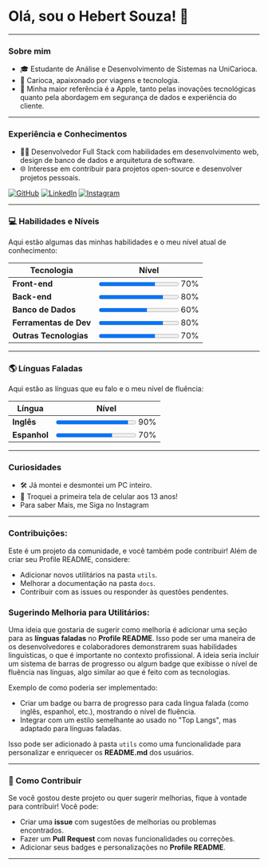 # Olá, sou o Hebert Souza! 👋

---

### Sobre mim
- 🎓 Estudante de Análise e Desenvolvimento de Sistemas na UniCarioca.
- 🌆 Carioca, apaixonado por viagens e tecnologia.
- 🍏 Minha maior referência é a Apple, tanto pelas inovações tecnológicas quanto pela abordagem em segurança de dados e experiência do cliente.

---

### Experiência e Conhecimentos
- 👨‍💻 Desenvolvedor Full Stack com habilidades em desenvolvimento web, design de banco de dados e arquitetura de software.
- 🌐 Interesse em contribuir para projetos open-source e desenvolver projetos pessoais.

[![GitHub](https://img.shields.io/badge/GitHub-100000?style=for-the-badge&logo=github&logoColor=white)](https://github.com/hebertsouza)
[![LinkedIn](https://img.shields.io/badge/LinkedIn-0A66C2?style=for-the-badge&logo=linkedin&logoColor=white)](https://www.linkedin.com/in/hebertsouza/)
[![Instagram](https://img.shields.io/badge/Instagram-E4405F?style=for-the-badge&logo=instagram&logoColor=white)](https://www.instagram.com/)

---

### 💻 Habilidades e Níveis

Aqui estão algumas das minhas habilidades e o meu nível atual de conhecimento:

| **Tecnologia**        | **Nível**                                                                                                                                           |
|-----------------------|-----------------------------------------------------------------------------------------------------------------------------------------------------|
| **Front-end**         | <progress value="70" max="100"></progress> 70%                                                                                                      |
| **Back-end**          | <progress value="80" max="100"></progress> 80%                                                                                                      |
| **Banco de Dados**    | <progress value="60" max="100"></progress> 60%                                                                                                      |
| **Ferramentas de Dev**| <progress value="80" max="100"></progress> 80%                                                                                                      |
| **Outras Tecnologias**| <progress value="70" max="100"></progress> 70%                                                                                                      |

---

### 🌎 Línguas Faladas

Aqui estão as línguas que eu falo e o meu nível de fluência:

| **Língua**      | **Nível**                                                                                                                   |
|-----------------|-----------------------------------------------------------------------------------------------------------------------------|
| **Inglês**      | <progress value="90" max="100"></progress> 90%                                                                                 |
| **Espanhol**    | <progress value="70" max="100"></progress> 70%                                                                                 |

---

### Curiosidades
- 🛠️ Já montei e desmontei um PC inteiro.
- 📱 Troquei a primeira tela de celular aos 13 anos!
- Para saber Mais, me Siga no Instagram

---

### Contribuições:
Este é um projeto da comunidade, e você também pode contribuir! Além de criar seu Profile README, considere:

- Adicionar novos utilitários na pasta `utils`.
- Melhorar a documentação na pasta `docs`.
- Contribuir com as issues ou responder às questões pendentes.

### Sugerindo Melhoria para Utilitários:
Uma ideia que gostaria de sugerir como melhoria é adicionar uma seção para as **línguas faladas** no **Profile README**. Isso pode ser uma maneira de os desenvolvedores e colaboradores demonstrarem suas habilidades linguísticas, o que é importante no contexto profissional. A ideia seria incluir um sistema de barras de progresso ou algum badge que exibisse o nível de fluência nas línguas, algo similar ao que é feito com as tecnologias.

Exemplo de como poderia ser implementado:

- Criar um badge ou barra de progresso para cada língua falada (como inglês, espanhol, etc.), mostrando o nível de fluência.
- Integrar com um estilo semelhante ao usado no "Top Langs", mas adaptado para línguas faladas.

Isso pode ser adicionado à pasta `utils` como uma funcionalidade para personalizar e enriquecer os **README.md** dos usuários.

---

### 🤝 Como Contribuir

Se você gostou deste projeto ou quer sugerir melhorias, fique à vontade para contribuir! Você pode:

- Criar uma **issue** com sugestões de melhorias ou problemas encontrados.
- Fazer um **Pull Request** com novas funcionalidades ou correções.
- Adicionar seus badges e personalizações no **Profile README**.

---
